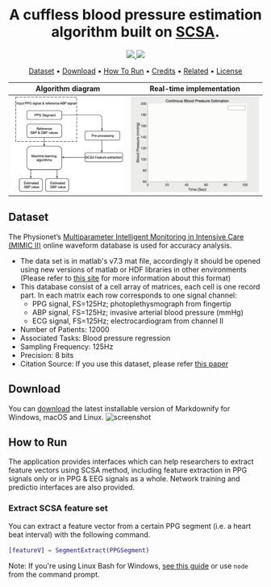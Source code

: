 
<h1 align="center">A cuffless blood pressure estimation algorithm built on <a href="https://link.springer.com/article/10.1007/s00498-012-0091-1" target="_blank">SCSA</a>.</h1>

<p align="center">
  <a href="https://ieeexplore.ieee.org/document/9374974">
    <img src="https://img.shields.io/badge/paper-IEEE%20Access-brightgreen">
  </a>  <a href="https://ieeexplore.ieee.org/document/9176849">
    <img src="https://img.shields.io/badge/paper-EMBC2020-orange">
  </a>
  </a>  
</p>

<p align="center">
  <a href="#Dataset">Dataset</a> •
  <a href="#download">Download</a> •
  <a href="#how-to-run">How To Run</a>  •
  <a href="#credits">Credits</a> •
  <a href="#related">Related</a> •
  <a href="#license">License</a>
</p>

Algorithm diagram            |  Real-time implementation
:-------------------------:|:-------------------------:
![1](https://github.com/EMANG-KAUST/CentralPressure_PPG/blob/main/img/51.png)  |  ![2](https://github.com/EMANG-KAUST/CentralPressure_PPG/blob/main/img/1.gif)


## Dataset
The Physionet’s <a href="https://archive.physionet.org/mimic2/" target="_blank">Multiparameter Intelligent Monitoring in Intensive Care (MIMIC II)</a> online waveform database is used for accuracy analysis.
 
* The data set is in matlab's v7.3 mat file, accordingly it should be opened using new versions of matlab or HDF libraries in other environments (Please refer to <a href="https://archive.ics.uci.edu/ml/datasets/Cuff-Less+Blood+Pressure+Estimation">this site</a> for more information about this format)
* This database consist of a cell array of matrices, each cell is one record part. In each matrix each row corresponds to one signal channel:
  - PPG signal, FS=125Hz; photoplethysmograph from fingertip 
  - ABP signal, FS=125Hz; invasive arterial blood pressure (mmHg) 
  - ECG signal, FS=125Hz; electrocardiogram from channel II
* Number of Patients: 12000
* Associated Tasks: Blood pressure regression
* Sampling Frequency: 125Hz
* Precision: 8 bits
* Citation Source: If you use this dataset, please refer [this paper](https://www.semanticscholar.org/paper/Cuff-less-high-accuracy-calibration-free-blood-time-Kachuee-Kiani/756f12f5495be3717a691a6073642733f6b1a8a3)

## Download

You can [download](https://github.com/amitmerchant1990/electron-markdownify/releases/tag/v1.2.0) the latest installable version of Markdownify for Windows, macOS and Linux.
![screenshot](https://raw.githubusercontent.com/amitmerchant1990/electron-markdownify/master/app/img/markdownify.gif)

## How to Run

The application provides interfaces which can help researchers to extract feature vectors using SCSA method, including feature extraction in PPG signals only or in PPG & EEG signals as a whole. Network training and predictio interfaces are also provided.

### Extract SCSA feature set 
You can extract a feature vector from a certain PPG segment (i.e. a heart beat interval) with the following command.
```matlab
[featureV] = SegmentExtract(PPGSegment)
```

Note: If you're using Linux Bash for Windows, [see this guide](https://www.howtogeek.com/261575/how-to-run-graphical-linux-desktop-applications-from-windows-10s-bash-shell/) or use `node` from the command prompt.
